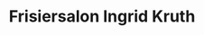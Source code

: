 ---
title: "Frisiersalon Ingrid Kruth"
url: /hohenfelde/frisiersalon-ingrid-kruth/
shop: Friseur
---